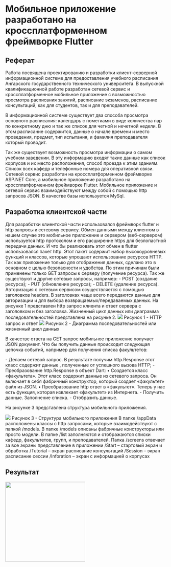 <h1>Мобильное приложение разработано на кроссплатформенном фреймворке Flutter</h1>
<h2>Реферат</h2>
<p>Работа посвящена проектированию и разработки клиент-серверной информационной системе для предоставления учебного расписания Ангарского государственного технического университета.
В выпускной квалификационной работе разработан сетевой сервис и кроссплатформенное мобильное приложение с возможностью просмотра расписания занятий, расписание экзаменов, расписание консультаций, как для студентов, так и для преподавателей. </p>
<p>В информационной системе существует два способа просмотра основного расписания: календарь с пометками в виде количества пар по конкретному дню и так же список для четной и нечетной недели. В этом расписание содержится, данные о начале времени и место проведения, предмет, тип испытания, и фамилия преподавателя который проводит.</p>
<p>Так же существует возможность просмотра информации о самом учебном заведении. В эту информацию входят такие данные как список корпусов и их место расположения, способ проезда к этим зданиям. Список всех кафедр и телефонные номера для оперативной связи.
Сетевой сервис разработан на кроссплатформенном фреймворке ASP.NET Core, а мобильное приложение разработано на кроссплатформенном фреймворке Flutter. Мобильное приложение и сетевой сервис взаимодействуют между собой с помощью http запросов JSON. В качестве базы используется MySql.</p>
<h2>Разработка клиентской части</h2>
Для разработки клиентской части использовался фреймворк flutter и http запросы к сетевому сервису. Обмен данными между клиентом в нашем случае это мобильное приложение и сервером (веб-сервером) используется http протоколом и его расширение https для безлопастной передачи данных. И что бы реализовать этот обмен в flutter использовался пакет http. Этот пакет содержит набор высокоуровневых функций и классов, которые упрощают использование ресурсов HTTP.
Так как приложение только для отображения данных, сделано это в основном с целью безопасности и удобства. По этим причинам были применены только GET запросы к серверу (получение ресурса). Так же существуют и другие сетевые запросы, например:
- POST (создание ресурса); 
- PUT (обновление ресурса);
- DELETE (удаление ресурса).
Авторизация с сетевым сервисом осуществляется с помощью заголовков headers. В заголовках чаще всего передаются данные для авторизации и для выбора возвращаемых/передаваемых данных. На рисунке 1 представлен http запрос клиента и ответ сервера с заголовком и без заголовка. Жизненный цикл данных или диаграмма последовательностей представлена на рисунке 2.
<img src="https://github.com/Al6or/for_images/blob/master/result/1.png">
Рисунок 1 -	HTTP запрос и ответ

<img src="https://github.com/Al6or/for_images/blob/master/result/2.png"> 
Рисунок 2 -	Диаграмма последовательностей или жизненный цикл данных
<p>В качестве ответа на GET запрос мобильное приложение получает JSON документ. Что бы получить данные происходит следующая цепочка событий, например для получения списка факультетов:</p>
-	Делаем сетевой запрос. В результате получим http.Response этот класс содержит данные , полученные от успешного вызова HTTP;
-	Преобразование http.Response в объект Dart:
  •	Создается класс «факультета». Этот класс содержит данные из сетевого запроса. Он включает в себя фабричный конструктор, который создает «факультет» файл из JSON.
  •	Преобразование http ответ в «факультет». Теперь у нас есть функция, которая извлекает «факультет» из Интернета.
-	Получить данные. Заполнение списка.
-	Отобразить данные.
<p>На рисунке 3 представлена структура мобильного приложения.</p>
<img src="https://github.com/Al6or/for_images/blob/master/result/3.png">  
Рисунок 3 -	Структура мобильного приложения
В папке /appData расположены классы с http запросами, которые взаимодействуют с папкой /models.
В папке /models описаны фабричные конструкторы или просто модели.
В папке /list заполняются и отображаются списки кафедр, факультетов, групп, и преподавателей. 
Папка /screens отвечает за все экраны представление в приложении
/Start – стартовый экран и обработка
/Tutorial – экран расписание консультаций
/Session – экран расписание сессии 
/Inforation – экран с информацией о корпусах

<h2>Результат</h2>
<img src="https://github.com/Al6or/for_images/blob/master/result/1.jfif" width="250">
